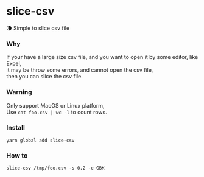 # slice-csv

🌘 Simple to slice csv file   

### Why
If your have a large size csv file, and you want to open it by some editor, like Excel,   
it may be throw some errors, and cannot open the csv file,   
then you can slice the csv file.

### Warning

Only support MacOS or Linux platform,    
Use `cat foo.csv | wc -l` to count rows.

### Install

`yarn global add slice-csv`

### How to

`slice-csv /tmp/foo.csv -s 0.2 -e GBK`
